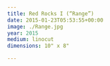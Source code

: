 ```yaml
---
title: Red Rocks I (“Range”)
date: 2015-01-23T05:53:55+00:00
image: ./Range.jpg
year: 2015
medium: linocut
dimensions: 10" x 8"

---
```

